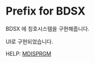 # Prefix for BDSX
BDSX 에 칭호시스템을 구현해줍니다.

UI로 구현되었습니다.

HELP: [MDISPRGM](https://github.com/mdisprgm)
